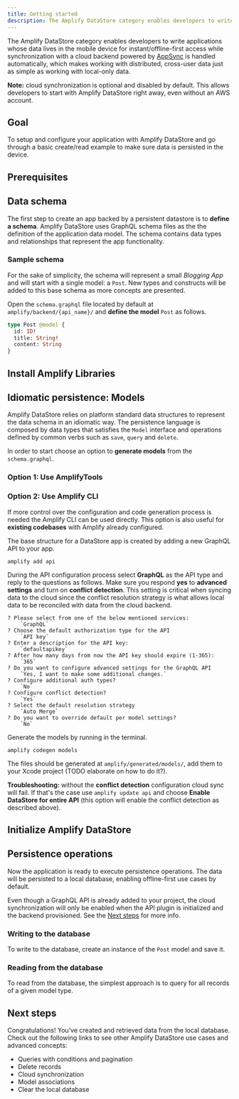 ```yaml
---
title: Getting started
description: The Amplify DataStore category enables developers to write applications whose data lives in the mobile device for instant/offline-first access while synchronization with a cloud backend is handled automatically.
---
```


The Amplify DataStore category enables developers to write applications whose data lives in the mobile device for instant/offline-first access while synchronization with a cloud backend powered by [AppSync](https://aws.amazon.com/appsync/) is handled automatically, which makes working with distributed, cross-user data just as simple as working with local-only data.

**Note:** cloud synchronization is optional and disabled by default. This allows developers to start with Amplify DataStore right away, even without an AWS account.

## Goal
To setup and configure your application with Amplify DataStore and go through a basic create/read example to make sure data is persisted in the device.

## Prerequisites

<inline-fragment platform="ios" src="~/lib/datastore/fragments/ios/getting-started/10_preReq.md"></inline-fragment>
<inline-fragment platform="android" src="~/lib/datastore/fragments/android/getting-started/10_preReq.md"></inline-fragment>

## Data schema

The first step to create an app backed by a persistent datastore is to **define a schema**. Amplify DataStore uses GraphQL schema files as the the definition of the application data model. The schema contains data types and relationships that represent the app functionality.

### Sample schema

For the sake of simplicity, the schema will represent a small *Blogging App* and will start with a single model: a `Post`. New types and constructs will be added to this base schema as more concepts are presented.

Open the `schema.graphql` file located by default at `amplify/backend/{api_name}/`  and **define the model** `Post` as follows.

```graphql
type Post @model {
  id: ID!
  title: String!
  content: String
}
```

## Install Amplify Libraries

<inline-fragment platform="ios" src="~/lib/datastore/fragments/ios/getting-started/20_installLib.md"></inline-fragment>
<inline-fragment platform="android" src="~/lib/datastore/fragments/android/getting-started/20_installLib.md"></inline-fragment>

## Idiomatic persistence: Models

Amplify DataStore relies on platform standard data structures to represent the data schema in an idiomatic way. The persistence language is composed by data types that satisfies the `Model` interface and operations defined by common verbs such as `save`, `query` and `delete`.

In order to start choose an option to **generate models** from the `schema.graphql`.

### Option 1: Use AmplifyTools

<inline-fragment platform="ios" src="~/lib/datastore/fragments/ios/getting-started/30_amplifyTools.md"></inline-fragment>
<inline-fragment platform="android" src="~/lib/datastore/fragments/android/getting-started/30_amplifyTools.md"></inline-fragment>

### Option 2: Use Amplify CLI

If more control over the configuration and code generation process is needed the Amplify CLI can be used directly. This option is also useful for **existing codebases** with Amplify already configured.

The base structure for a DataStore app is created by adding a new GraphQL API to your app.

```console
amplify add api
```

During the API configuration process select **GraphQL** as the API type and reply to the questions as follows. Make sure you respond **yes** to **advanced settings** and turn on **conflict detection**. This setting is critical when syncing data to the cloud since the conflict resolution strategy is what allows local data to be reconciled with data from the cloud backend.

```console
? Please select from one of the below mentioned services:
    `GraphQL`
? Choose the default authorization type for the API
    `API key`
? Enter a description for the API key:
    `defaultapikey`
? After how many days from now the API key should expire (1-365):
    `365`
? Do you want to configure advanced settings for the GraphQL API
    `Yes, I want to make some additional changes.`
? Configure additional auth types?
    `No`
? Configure conflict detection?
    `Yes`
? Select the default resolution strategy
    `Auto Merge`
? Do you want to override default per model settings?
    `No`
```

Generate the models by running in the terminal.

```console
amplify codegen models
```

The files should be generated at `amplify/generated/models/`, add them to your Xcode project (TODO elaborate on how to do it?).

<amplify-callout>

**Troubleshooting:** without the **conflict detection** configuration cloud sync will fail. If that's the case use `amplify update api` and choose **Enable DataStore for entire API** (this option will enable the conflict detection as described above).

</amplify-callout>

## Initialize Amplify DataStore

<inline-fragment platform="ios" src="~/lib/datastore/fragments/ios/getting-started/40_initDataStore.md"></inline-fragment>
<inline-fragment platform="android" src="~/lib/datastore/fragments/android/getting-started/40_initDataStore.md"></inline-fragment>

## Persistence operations

Now the application is ready to execute persistence operations. The data will be persisted to a local database, enabling offline-first use cases by default.

Even though a GraphQL API is already added to your project, the cloud synchronization will only be enabled when the API plugin is initialized and the backend provisioned. See the [Next steps](#next-steps) for more info.

### Writing to the database

To write to the database, create an instance of the `Post` model and save it.

<inline-fragment platform="ios" src="~/lib/datastore/fragments/ios/getting-started/50_saveSnippet.md"></inline-fragment>
<inline-fragment platform="android" src="~/lib/datastore/fragments/android/getting-started/50_saveSnippet.md"></inline-fragment>

### Reading from the database

To read from the database, the simplest approach is to query for all records of a given model type.

<inline-fragment platform="ios" src="~/lib/datastore/fragments/ios/getting-started/60_querySnippet.md"></inline-fragment>
<inline-fragment platform="android" src="~/lib/datastore/fragments/android/getting-started/60_querySnippet.md"></inline-fragment>

## Next steps

Congratulations! You’ve created and retrieved data from the local database. Check out the following links to see other Amplify DataStore use cases and advanced concepts:

- Queries with conditions and pagination
- Delete records
- Cloud synchronization
- Model associations
- Clear the local database
